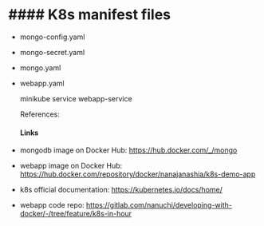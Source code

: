 # #### K8s manifest files
* mongo-config.yaml
* mongo-secret.yaml
* mongo.yaml
* webapp.yaml


  minikube service webapp-service
  
  References:
  
  #### Links
* mongodb image on Docker Hub: https://hub.docker.com/_/mongo
* webapp image on Docker Hub: https://hub.docker.com/repository/docker/nanajanashia/k8s-demo-app
* k8s official documentation: https://kubernetes.io/docs/home/
* webapp code repo: https://gitlab.com/nanuchi/developing-with-docker/-/tree/feature/k8s-in-hour
